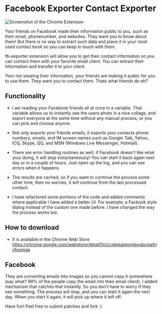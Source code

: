 Facebook Exporter Contact Exporter
==================================

![Screenshot of the Chrome Extension](https://github.com/mohamedmansour/fb-exporter/raw/master/exporter.png)

Your friends on Facebook made their information public to you, such as their 
email, phonenumber, and websites. They want you to know about them! But there 
is no way to extract such data and place it in your most used contact book so 
you can keep in touch with them.

fb-exporter extension will allow you to get their contact information so you
can contact them with your favorite email client. You can extract their 
information and transfer it to your client.

Your not stealing their information, your friends are making it public for you 
to use them. They want you to contact them. Thats what friends do eh?

Functionality
-------------------
 - I am reading your Facebook friends all at once in a variable.
That variable allows us to instantly see the users photo in a nice collage, 
and export everyone at the same time without any manual process, or you can pick
and choose anyone.

 - Not only exports your friends emails, it exports your contacts phone numbers,
 emails, end IM screen names such as Google Talk, Yahoo, ICQ, Skype, QQ, and MSN
 (Windows Live Messenger, Hotmail).
 
 - There are error handling routines as well, if Facebook doesn't like what your 
doing, it will stop instantaneously! You can start it back again next day or
in a couple of hours. Just open up the log, and you can see errors when it happens.

 - The results are cached, so if you want to continue the process some other time,
then no worries, it will continue from the last processed contact. 

 - I have refactored some portions of the code and added comments where applicable
I have added a better UI. For example, a Facbook style dialog instead of the
custom one made before. I have changed the way the process works too.

How to download
---------------
 - It is available in the Chrome Web Store https://chrome.google.com/webstore/detail/ficlccidpkaiepnnboobcmafnnfoomga

Facebook
-------------
They are converting emails into images so you cannot copy it somewhere (say what?
99% of the people copy the email into their email client). I added mechanism that catches
that instantly. So you don't have to worry if they see something. The process will
stop, and you can start it again the next day. When you start it again, it will pick up
where it left off.


Have fun! Feel free to submit patches and fork :)


